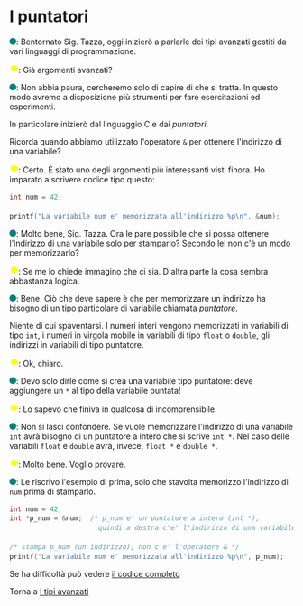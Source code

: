 # I puntatori

![](../../images/people/tess.png): Bentornato Sig. Tazza, oggi inizierò a parlarle
dei tipi avanzati gestiti da vari linguaggi di programmazione.

![](../../images/people/tazza.png): Già argomenti avanzati?

![](../../images/people/tess.png): Non abbia paura, cercheremo solo di capire
di che si tratta. In questo modo avremo a disposizione più strumenti per
fare esercitazioni ed esperimenti.

In particolare inizierò dal linguaggio C e dai *puntatori*.

Ricorda quando abbiamo utilizzato l'operatore `&` per ottenere l'indirizzo
di una variabile?

![](../../images/people/tazza.png): Certo. &Egrave; stato uno degli argomenti
più interessanti visti finora. Ho imparato a scrivere codice tipo questo:

```c
int num = 42;

printf("La variabile num e' memorizzata all'indirizzo %p\n", &num);
```

![](../../images/people/tess.png): Molto bene, Sig. Tazza. Ora le pare possibile
che si possa ottenere l'indirizzo di una variabile solo per stamparlo?
Secondo lei non c'è un modo per memorizzarlo?

![](../../images/people/tazza.png): Se me lo chiede immagino che ci sia. D'altra
parte la cosa sembra abbastanza logica.

![](../../images/people/tess.png): Bene. Ciò che deve sapere è che per memorizzare
un indirizzo ha bisogno di un tipo particolare di variabile chiamata *puntatore*.

Niente di cui spaventarsi. I numeri interi vengono memorizzati in variabili di
tipo `int`, i numeri in virgola mobile in variabili di tipo `float` o `double`,
gli indirizzi in variabili di tipo puntatore.

![](../../images/people/tazza.png): Ok, chiaro.

![](../../images/people/tess.png): Devo solo dirle come si crea una variabile
tipo puntatore: deve aggiungere un `*` al tipo della variabile puntata!

![](../../images/people/tazza.png): Lo sapevo che finiva in qualcosa di incomprensibile.

![](../../images/people/tess.png): Non si lasci confondere. Se vuole memorizzare
l'indirizzo di una variabile `int` avrà bisogno di un puntatore a intero che
si scrive `int *`. Nel caso delle variabili `float` e `double` avrà, invece,
`float *` e `double *`.

![](../../images/people/tazza.png): Molto bene. Voglio provare.

![](../../images/people/tess.png): Le riscrivo l'esempio di prima, solo che stavolta
memorizzo l'indirizzo di `num` prima di stamparlo.

```c
int num = 42;
int *p_num = &num;  /* p_num e' un puntatore a intero (int *),
                      quindi a destra c'e' l'indirizzo di una variabile intera */

/* stampa p_num (un indirizzo), non c'e' l'operatore & */
printf("La variabile num e' memorizzata all'indirizzo %p\n", p_num);
```

Se ha difficoltà può vedere <a href="https://github.com/FabioZTessitore/laboratorio/blob/master/esempi/part-ii/tipi-avanzati/puntatori.c">il codice completo</a>

Torna a [I tipi avanzati](../summary.md)

